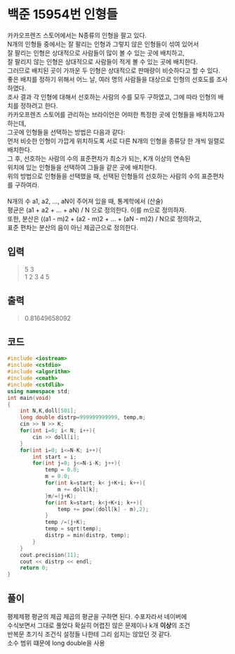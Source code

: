 # 백준 15954번 인형들 

카카오프렌즈 스토어에서는 N종류의 인형을 팔고 있다. </br>
N개의 인형들 중에서는 잘 팔리는 인형과 그렇지 않은 인형들이 섞여 있어서</br>
잘 팔리는 인형은 상대적으로 사람들이 많이 볼 수 있는 곳에 배치하고,</br>
잘 팔리지 않는 인형은 상대적으로 사람들이 적게 볼 수 있는 곳에 배치한다.</br>
그러므로 배치된 곳이 가까운 두 인형은 상대적으로 판매량이 비슷하다고 할 수 있다.</br>
좋은 배치를 정하기 위해서 어느 날, 여러 명의 사람들을 대상으로 인형의 선호도를 조사하였다.</br>
조사 결과 각 인형에 대해서 선호하는 사람의 수를 모두 구하였고, 그에 따라 인형의 배치를 정하려고 한다.</br>
카카오프렌즈 스토어를 관리하는 브라이언은 어떠한 특정한 곳에 인형들을 배치하고자 하는데,</br>
그곳에 인형들을 선택하는 방법은 다음과 같다:</br>
먼저 비슷한 인형이 가깝게 위치하도록 서로 다른 N개의 인형을 종류당 한 개씩 일렬로 배치한다.</br>
그 후, 선호하는 사람의 수의 표준편차가 최소가 되는, K개 이상의 연속된 </br>
위치에 있는 인형들을 선택하여 그들을 같은 곳에 배치한다.</br>
위의 방법으로 인형들을 선택했을 때, 선택된 인형들의 선호하는 사람의 수의 표준편차를 구하여라.</br>
</br>
N개의 수 a1, a2, …, aN이 주어져 있을 때, 통계학에서 (산술)</br>
평균은 (a1 + a2 + … + aN) / N 으로 정의한다. 이를 m으로 정의하자. </br>
또한, 분산은 ((a1 - m)2 + (a2 - m)2 + … + (aN - m)2) / N으로 정의하고,</br>
표준 편차는 분산의 음이 아닌 제곱근으로 정의한다.</br>

## 입력
> 5 3 </br>
1 2 3 4 5 </br>

## 출력
> 0.81649658092</br>

## 코드

```c++
#include <iostream>
#include <cstdio>
#include <algorithm>
#include <cmath>
#include <cstdlib>
using namespace std;
int main(void)
{
    int N,K,doll[501];
    long double distrp=999999999999, temp,m;
    cin >> N >> K;
    for(int i=0; i< N; i++){
        cin >> doll[i];
    }
    for(int i=0; i<=N-K; i++){
        int start = i;
        for(int j=0; j<=N-i-K; j++){
            temp = 0.0;
            m = 0.0;
            for(int k=start; k< j+K+i; k++){ 
                m += doll[k];
            }m/=(j+K);
            for(int k=start; k<j+K+i; k++){
                temp += pow((doll[k] - m),2);
            }
            temp /=(j+K);
            temp = sqrt(temp);
            distrp = min(distrp, temp);
        }
    }
    cout.precision(11); 
    cout << distrp << endl; 
    return 0;
}
```

## 풀이

평제제평 평균의 제곱 제곱의 평균을 구하면 된다. 수포자라서 네이버에 </br>
수식보면서 그대로 풀었다 확실히 어렵진 않은 문제이나 k개 **이상**의 조건 </br>
반복문 초기식 조건식 설정들 나한테 그리 쉽지는 않았던 것 같다. </br>
소수 범위 떄문에 long double을 사용 

